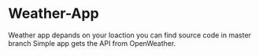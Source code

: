 # Weather-App
Weather app depands on your loaction 
you can find source code in master branch 
Simple app gets the API from OpenWeather. 
